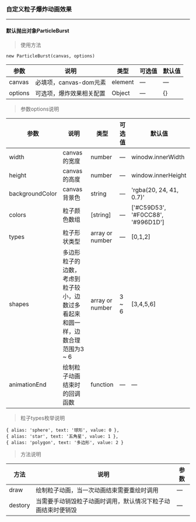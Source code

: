 ### 自定义粒子爆炸动画效果
***
#### 默认抛出对象ParticleBurst
> 使用方法

    new ParticleBurst(canvas, options)

| 参数 | 说明 | 类型 | 可选值 | 默认值 |
| --- | --- | --- | --- | --- |
| canvas | 必填项，canvas-dom元素 | element | — | — |
| options | 可选项，爆炸效果相关配置 | Object | — | {} |

> 参数options说明

| 参数 | 说明 | 类型 | 可选值 | 默认值 |
| --- | --- | --- | --- | --- |
| width | canvas的宽度 | number | — | winodw.innerWidth |
| height | canvas的高度 | number | — | window.innerHeight |
| backgroundColor | canvas背景色 | string | — | 'rgba(20, 24, 41, 0.7)' |
| colors | 粒子颜色数组 | [string] | — | ['#C59D53', '#F0CC88', '#996D1D'] |
| types | 粒子形状类型 | array or number | — | [0,1,2] |
| shapes | 多边形粒子的边数，考虑到粒子较小，边数过多看起来和圆一样，边数合理范围为3 ~ 6 | array or number | 3 ~ 6 | [3,4,5,6] |
| animationEnd | 绘制粒子动画结束时的回调函数 | function | — | — |

> 粒子types枚举说明

    { alias: 'sphere', text: '球形', value: 0 },
    { alias: 'star', text: '五角星', value: 1 },
    { alias: 'polygon', text: '多边形', value: 2 }
    
> 方法说明

| 方法 | 说明 | 参数 |
| --- | --- | --- |
| draw | 绘制粒子动画，当一次动画结束需要重绘时调用 | — |
| destory | 当需要手动销毁粒子动画时调用，默认情况下粒子动画结束时便销毁 | — |

